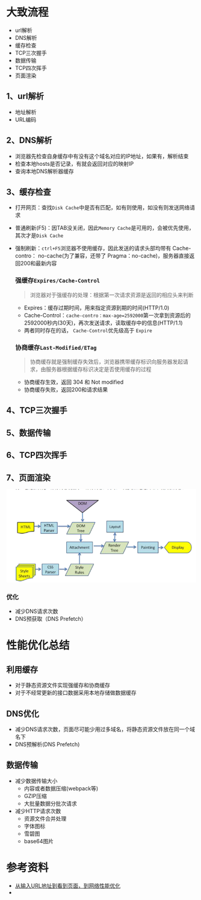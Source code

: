 # 大致流程

- url解析
- DNS解析
- 缓存检查
- TCP三次握手
- 数据传输
- TCP四次挥手
- 页面渲染

## 1、url解析

- 地址解析
- URL编码

## 2、DNS解析

- 浏览器先检查自身缓存中有没有这个域名对应的IP地址，如果有，解析结束
- 检查本地hosts是否记录，有就会返回对应的映射IP
- 查询本地DNS解析器缓存

## 3、缓存检查

- 打开网页：查找`Disk Cache`中是否有匹配，如有则使用，如没有则发送网络请求

- 普通刷新(F5)：因TAB没关闭，因此`Memory Cache`是可用的，会被优先使用，其次才是`Disk Cache`

- 强制刷新：`ctrl+F5`浏览器不使用缓存，因此发送的请求头部均带有 Cache-contro： no-cache(为了兼容，还带了 Pragma：no-cache)，服务器直接返回200和最新内容

  ### 强缓存`Expires/Cache-Control`
  
  > 浏览器对于强缓存的处理：根据第一次请求资源是返回的相应头来判断
  
  - Expires：缓存过期时间，用来指定资源到期的时间(HTTP/1.0)
  - Cache-Control：`cache-contro：max-age=2592000`第一次拿到资源后的2592000秒内(30天)，再次发送请求，读取缓存中的信息(HTTP/1.1)
  - 两者同时存在的话， `Cache-Control`优先级高于 `Expire`
  
  ### 协商缓存`Last-Modified/ETag`
  
  > 协商缓存就是强制缓存失效后，浏览器携带缓存标识向服务器发起请求，由服务器根据缓存标识决定是否使用缓存的过程
  
  - 协商缓存生效，返回 304 和 Not modified
  - 协商缓存失败，返回200和请求结果

## 4、TCP三次握手

## 5、数据传输

## 6、TCP四次挥手

## 7、页面渲染

![](./img/render.png)

### 优化

- 减少DNS请求次数
- DNS预获取（DNS Prefetch）

# 性能优化总结

## 利用缓存

- 对于静态资源文件实现强缓存和协商缓存
- 对于不经常更新的接口数据采用本地存储做数据缓存

## DNS优化

- 减少DNS请求次数，页面尽可能少用过多域名，将静态资源文件放在同一个域名下
- DNS预解析(DNS Prefetch)

## 数据传输

- 减少数据传输大小
  - 内容或者数据压缩(webpack等)
  - GZIP压缩
  - 大批量数据分批次请求
- 减少HTTP请求次数
  - 资源文件合并处理
  - 字体图标
  - 雪碧图
  - base64图片

# 参考资料

- [从输入URL地址到看到页面，到网络性能优化](https://blog.csdn.net/wangxinyue_blog/article/details/112179461?utm_medium=distribute.pc_relevant.none-task-blog-baidujs_title-0&spm=1001.2101.3001.4242)
- 

